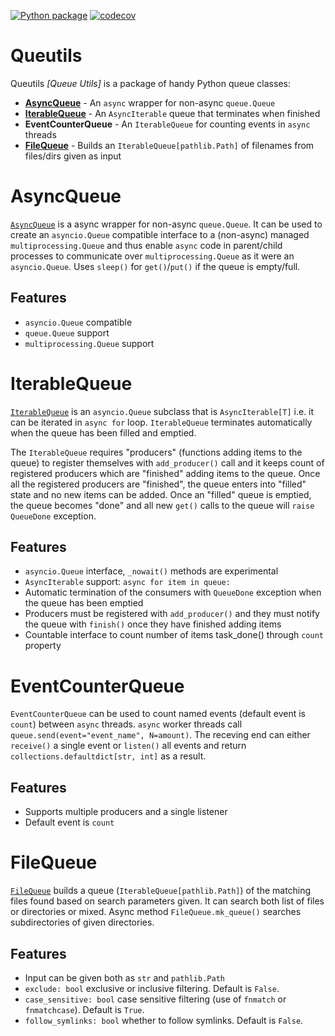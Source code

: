 [![Python package](https://github.com/Jylpah/queutils/actions/workflows/python-package.yml/badge.svg)](https://github.com/Jylpah/queutils/actions/workflows/python-package.yml)  [![codecov](https://codecov.io/gh/Jylpah/queutils/graph/badge.svg?token=rMKdbfHOFs)](https://codecov.io/gh/Jylpah/queutils)

# Queutils

Queutils *[Queue Utils]* is a package of handy Python queue classes:

- **[AsyncQueue](docs/asyncqueue.md)** - An `async` wrapper for non-async `queue.Queue`
- **[IterableQueue](docs/iterablequeue.md)** - An `AsyncIterable` queue that terminates when finished
- **EventCounterQueue** - An `IterableQueue` for counting events in `async` threads
- **[FileQueue](docs/filequeue.md)** - Builds an `IterableQueue[pathlib.Path]` of filenames from files/dirs given as input


# AsyncQueue

[`AsyncQueue`](docs/asyncqueue.md) is a async wrapper for non-async `queue.Queue`. It can be used to create 
an `asyncio.Queue` compatible interface to a (non-async) managed `multiprocessing.Queue` and thus enable `async` code in parent/child processes to communicate over  `multiprocessing.Queue` as it were an `asyncio.Queue`. Uses `sleep()` for `get()`/`put()` if the queue is empty/full.

## Features 

- `asyncio.Queue` compatible
- `queue.Queue` support
- `multiprocessing.Queue` support


# IterableQueue

[`IterableQueue`](docs/iterablequeue.md) is an `asyncio.Queue` subclass that is `AsyncIterable[T]` i.e. it can be 
iterated in `async for` loop. `IterableQueue` terminates automatically when the queue has been filled and emptied. 

The `IterableQueue` requires "producers" (functions adding items to the queue) to register themselves with `add_producer()` call and it 
keeps count of registered producers which are "finished" adding items to the queue. Once all the registered 
producers are "finished", the queue enters into "filled" state and no new items can be added. Once an 
"filled" queue is emptied, the queue becomes "done" and all new `get()` calls to the queue will 
`raise QueueDone` exception. 
    
## Features

- `asyncio.Queue` interface, `_nowait()` methods are experimental
- `AsyncIterable` support: `async for item in queue:`
- Automatic termination of the consumers with `QueueDone` exception when the queue has been emptied 
- Producers must be registered with `add_producer()` and they must notify the queue
  with `finish()` once they have finished adding items 
- Countable interface to count number of items task_done() through `count` property

# EventCounterQueue

`EventCounterQueue` can be used to count named events (default event is `count`) between `async` threads. `async` worker threads call `queue.send(event="event_name", N=amount)`. The receving end can either `receive()` a single event or `listen()` all  events and return `collections.defaultdict[str, int]` as a result.

## Features

- Supports multiple producers and a single listener
- Default event is `count`


# FileQueue

[`FileQueue`](docs/filequeue.md) builds a queue (`IterableQueue[pathlib.Path]`) of the matching 
files found based on search parameters given. It can search both list of files or directories or 
mixed. Async method `FileQueue.mk_queue()` searches subdirectories of given directories.  

## Features

- Input can be given both as `str` and `pathlib.Path`
- `exclude: bool` exclusive or  inclusive filtering. Default is `False`.
- `case_sensitive: bool` case sensitive filtering (use of `fnmatch` or `fnmatchcase`). Default is `True`.
- `follow_symlinks: bool` whether to follow symlinks. Default is `False`.

